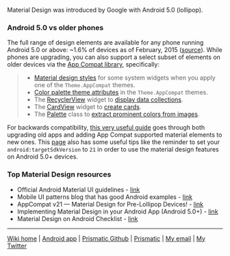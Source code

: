 Material Design was introduced by Google with Android 5.0 (lollipop).  

### Android 5.0 vs older phones
The full range of design elements are available for any phone running Android 5.0 or above: ~1.6% of devices as of February, 2015 ([source](https://developer.android.com/about/dashboards/index.html)).  While phones are upgrading, you can also support a select subset of elements on older devices via the [App Compat library](https://developer.android.com/tools/support-library/features.html#v7-appcompat), specifically:

>* [Material design styles](https://developer.android.com/training/material/theme.html) for some system widgets when you apply one of the `Theme.AppCompat` themes.
>* [Color palette theme attributes](https://developer.android.com/training/material/theme.html#ColorPalette) in the `Theme.AppCompat` themes.
>* The [RecyclerView](https://developer.android.com/reference/android/support/v7/widget/RecyclerView.html) widget to [display data collections](https://developer.android.com/training/material/lists-cards.html#RecyclerView).
>* The [CardView](https://developer.android.com/reference/android/support/v7/widget/CardView.html) widget to [create cards](https://developer.android.com/training/material/lists-cards.html#CardView).
>* The [Palette](https://developer.android.com/reference/android/support/v7/graphics/Palette.html) class to [extract prominent colors from images](https://developer.android.com/training/material/drawables.html#ColorExtract).

For backwards compatibility, [this very useful guide](https://developer.android.com/tools/support-library/features.html#v7-appcompat) goes through both upgrading old apps and adding App Compat supported material elements to new ones.  This [page](https://developer.android.com/training/material/compatibility.html) also has some useful tips like the reminder to set your `android:targetSdkVersion` to `21` in order to use the material design features on Android 5.0+ devices.

### Top Material Design resources
* Official Android Material UI guidelines - [link](http://www.google.com/design/spec/material-design)
* Mobile UI patterns blog that has good Android examples - [link](http://www.mobile-patterns.com/)
* AppCompat v21 — Material Design for Pre-Lollipop Devices! - [link](http://android-developers.blogspot.com/2014/10/appcompat-v21-material-design-for-pre.html)
* Implementing Material Design in your Android App (Android 5.0+) - [link](http://android-developers.blogspot.com/2014/10/implementing-material-design-in-your.html)
* Material Design on Android Checklist - [link](http://android-developers.blogspot.com/2014/10/material-design-on-android-checklist.html)

---
[Wiki home](https://github.com/nstevens/androidguide/) | [Android app](http://play.google.com/store/apps/details?id=com.Prismatic.android) | [Prismatic Github](http://github.com/Prismatic) | [Prismatic](http://getprismatic.com) | [My email](mailto:nick@getprismatic.com) | [My Twitter](http://twitter.com/njs)
